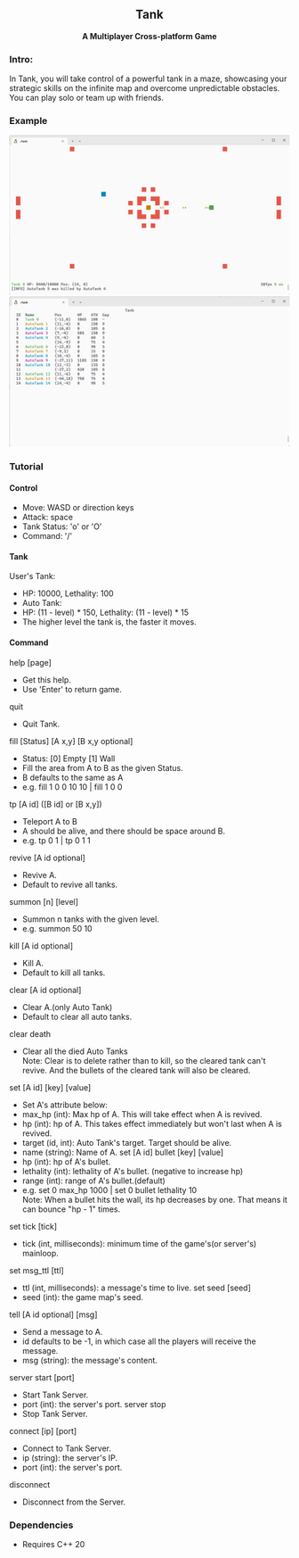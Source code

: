 <h2 align="center">
Tank
</h2> 

<p align="center">
<strong>A Multiplayer Cross-platform Game</strong>
</p>

### Intro:

In Tank, you will take control of a powerful tank in a maze, showcasing your strategic skills on the infinite map and
overcome unpredictable obstacles. You can play solo or team up with friends.

### Example

![Game](examples/game-example.png)
![Status](examples/status-example.png)

### Tutorial

#### Control

- Move: WASD or direction keys
- Attack: space
- Tank Status: 'o' or 'O'
- Command: '/'

#### Tank

User's Tank:

- HP: 10000, Lethality: 100
- Auto Tank:
- HP: (11 - level) * 150, Lethality: (11 - level) * 15
- The higher level the tank is, the faster it moves.

#### Command

help [page]

- Get this help.
- Use 'Enter' to return game.

quit

- Quit Tank.

fill [Status] [A x,y] [B x,y optional]

- Status: [0] Empty [1] Wall
- Fill the area from A to B as the given Status.
- B defaults to the same as A
- e.g. fill 1 0 0 10 10 | fill 1 0 0

tp [A id] ([B id] or [B x,y])

- Teleport A to B
- A should be alive, and there should be space around B.
- e.g. tp 0 1 | tp 0 1 1

revive [A id optional]

- Revive A.
- Default to revive all tanks.

summon [n] [level]

- Summon n tanks with the given level.
- e.g. summon 50 10

kill [A id optional]

- Kill A.
- Default to kill all tanks.

clear [A id optional]

- Clear A.(only Auto Tank)
- Default to clear all auto tanks.

clear death

- Clear all the died Auto Tanks  
  Note:
  Clear is to delete rather than to kill, so the cleared tank can't revive. And the bullets of the cleared tank will
  also be cleared.

set [A id] [key] [value]

- Set A's attribute below:
- max_hp (int): Max hp of A. This will take effect when A is revived.
- hp (int): hp of A. This takes effect immediately but won't last when A is revived.
- target (id, int): Auto Tank's target. Target should be alive.
- name (string): Name of A. set [A id] bullet [key] [value]
- hp (int): hp of A's bullet.
- lethality (int): lethality of A's bullet. (negative to increase hp)
- range (int): range of A's bullet.(default)
- e.g. set 0 max_hp 1000 | set 0 bullet lethality 10  
  Note:
  When a bullet hits the wall, its hp decreases by one. That means it can bounce "hp - 1" times.

set tick [tick]

- tick (int, milliseconds): minimum time of the game's(or server's) mainloop.

set msg_ttl [ttl]

- ttl (int, milliseconds): a message's time to live. set seed [seed]
- seed (int): the game map's seed.

tell [A id optional] [msg]

- Send a message to A.
- id defaults to be -1, in which case all the players will receive the message.
- msg (string): the message's content.

server start [port]

- Start Tank Server.
- port (int): the server's port. server stop
- Stop Tank Server.

connect [ip] [port]

- Connect to Tank Server.
- ip (string): the server's IP.
- port (int): the server's port.

disconnect

- Disconnect from the Server.

### Dependencies

- Requires C++ 20
